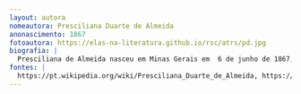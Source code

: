 ```yaml
---
layout: autora
nomeautora: Presciliana Duarte de Almeida
anonascimento: 1867
fotoautora: https://elas-na-literatura.github.io/rsc/atrs/pd.jpg
biografia: |
  Presciliana de Almeida nasceu em Minas Gerais em  6 de junho de 1867, e morreu em 13 de junho de 1944. Escreveu muitos livros de poesias e prosas além de colaborar em diversos jornais e revistas, sendo a fundadora da revista "A Mensageira". Foi a primeira mulher a integrar o grupo de letrados da Academia Paulista de Letras. A Academia foi fundada em 27 de novembro de 1909, ocupou a cadeira nº8 e escolheu como patrona sua bisavó, a poetisa Bárbara Heliodora.
fontes: |
  https://pt.wikipedia.org/wiki/Presciliana_Duarte_de_Almeida, https://bndigital.bn.gov.br/dossies/periodicos-literatura/personagens-periodicos-literatura/presciliana-de-almeida/
---
```

